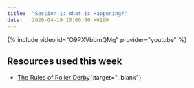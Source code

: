 ```yaml
---
title:  "Session 1: What is Happening?"
date:   2020-04-19 15:00:00 +0100
---
```

<!-- more -->

{% include video id="O9PXVbbmQMg" provider="youtube" %}

## Resources used this week
-   [The Rules of Roller Derby][]{:target="_blank"}

[The Rules of Roller Derby]: <https://rules.wftda.com> "The Rules of Flat Track Roller Derby"
